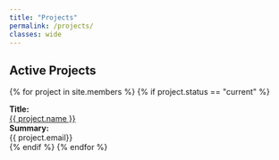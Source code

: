 ```yaml
---
title: "Projects"
permalink: /projects/
classes: wide
---
```

<link rel="stylesheet" href="{{ '/assets/css/custom.css' | relative_url }}">

<h2> Active Projects </h2>

{% for project in site.members %}
{% if project.status == "current" %}
<div class="project-list">
    <div class="project-item">
    <b>Title:</b><br>
    <a href="{{ project.url }}"> {{ project.name }} </a>
    </div>
    <div class="project-item">  
        <b>Summary:</b><br>
        {{ project.email}}
    </div>
</div>
{% endif %}
{% endfor %}
